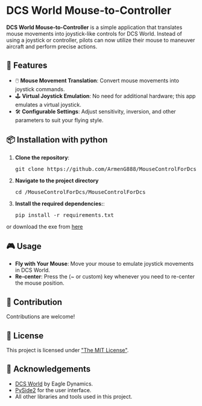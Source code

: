 # DCS World Mouse-to-Controller

**DCS World Mouse-to-Controller** is a simple application that translates mouse movements into joystick-like controls for DCS World. Instead of using a joystick or controller, pilots can now utilize their mouse to maneuver aircraft and perform precise actions.

## 🚀 Features

- 🖱️ **Mouse Movement Translation**: Convert mouse movements into joystick commands.
- 🕹️ **Virtual Joystick Emulation**: No need for additional hardware; this app emulates a virtual joystick.
- 🛠️ **Configurable Settings**: Adjust sensitivity, inversion, and other parameters to suit your flying style.

## 📦 Installation with python

1. **Clone the repository**:
   <pre>git clone https://github.com/ArmenG888/MouseControlForDcs</pre>
2. **Navigate to the project directory**
   <pre>cd /MouseControlForDcs/MouseControlForDcs</pre>
3. **Install the required dependencies:**:
   <pre>pip install -r requirements.txt</pre>

or download the exe from [here](https://github.com/ArmenG888/MouseControlForDcs/releases/tag/v0.1)

## 🎮 Usage

- **Fly with Your Mouse**: Move your mouse to emulate joystick movements in DCS World.
- **Re-center**: Press the (~ or custom) key whenever you need to re-center the mouse position.

## 🤝 Contribution

Contributions are welcome! 

## 📜 License

This project is licensed under ["The MIT License"](LICENSE.md).

## 🙏 Acknowledgements

- [DCS World](https://www.digitalcombatsimulator.com/en/products/world/) by Eagle Dynamics.
- [PySide2](https://pypi.org/project/PySide2/) for the user interface.
- All other libraries and tools used in this project.
